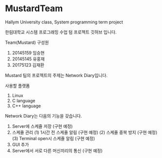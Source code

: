 # MustardTeam
Hallym University class, System programming term project 

한림대학교 시스템 프로그래밍 수업 텀 프로젝트 깃허브 입니다.

Team(Mustard) 구성원
1. 20145159 임승현
2. 20145145 유홍재
3. 20175123 김재환

Mustard 팀의 프로젝트의 주제는 Network Diary입니다.

사용할 플랫폼
1. Linux
2. C language
3. C++ language

Network Diary는 다음의 기능을 갖습니다.
1. Server에 스케쥴 저장 (구현 예정)
2. 스케쥴 관리
  (1) 1시간 전 스케쥴 알림 (구현 예정)
  (2) 스케쥴 중복 방지 (구현 예정)
  (3) Terminal open시 스케쥴 알림 (구현 예정)
3. GUI 추가
4. Server에서 서로 다른 머신끼리의 통신 (구현 예정)
